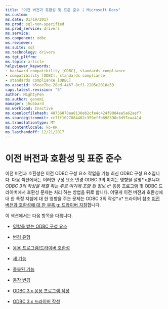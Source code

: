 ```yaml
---
title: "이전 버전과 호환성 및 표준 준수 | Microsoft Docs"
ms.custom: 
ms.date: 01/19/2017
ms.prod: sql-non-specified
ms.prod_service: drivers
ms.service: 
ms.component: odbc
ms.reviewer: 
ms.suite: sql
ms.technology: drivers
ms.tgt_pltfrm: 
ms.topic: article
helpviewer_keywords:
- backward compatibility [ODBC], standards compliance
- compatibility [ODBC], standards compliance
- standards compliance [ODBC]
ms.assetid: b5eee7be-28ed-4467-8cf1-2205e2010a53
caps.latest.revision: "5"
author: MightyPen
ms.author: genemi
manager: jhubbard
ms.workload: Inactive
ms.openlocfilehash: 48756878aa8130eb2cfe4c424f9084ea5a62aef7
ms.sourcegitcommit: cc71f1027884462c359effb898390c8d97eaa414
ms.translationtype: MT
ms.contentlocale: ko-KR
ms.lasthandoff: 12/21/2017
---
```

# <a name="backward-compatibility-and-standards-compliance"></a>이전 버전과 호환성 및 표준 준수
이전 버전과 호환성은 이전 ODBC 구성 요소 작업을 기능 최신 ODBC 구성 요소입니다. 다음 섹션에서는 이러한 구성 요소 변경 ODBC 3의 미치는 영향을 설명*.x*합니다. ODBC 3의 작성을 해결 하는 주로 여기에 포함 된 정보*.x* 응용 프로그램 및 ODBC 드라이버에서 호환성 문제는 처리 하는 방법을 뒤로 합니다. 어떻게 이전 버전과 호환성에 대 한 특정 지침에 대 한 영향을 주는 문제는 ODBC 3의 작성*.x* 드라이버 참조 [이전 버전과 호환성에 대 한 부록 g: 드라이버 지침](../../../odbc/reference/appendixes/appendix-g-driver-guidelines-for-backward-compatibility.md)합니다.  
  
 이 섹션에서는 다음 항목을 다룹니다.  
  
-   [영향을 받는 ODBC 구성 요소](../../../odbc/reference/develop-app/affected-odbc-components.md)  
  
-   [변경 유형](../../../odbc/reference/develop-app/types-of-changes.md)  
  
-   [응용 프로그램/드라이버 호환성](../../../odbc/reference/develop-app/application-and-driver-compatibility.md)  
  
-   [새 기능](../../../odbc/reference/develop-app/new-features.md)  
  
-   [중복된 기능](../../../odbc/reference/develop-app/duplicated-features.md)  
  
-   [동작 변경](../../../odbc/reference/develop-app/behavioral-changes.md)  
  
-   [ODBC 3.x 응용 프로그램 작성](../../../odbc/reference/develop-app/writing-odbc-3-x-applications.md)  
  
-   [ODBC 3.x 드라이버 작성](../../../odbc/reference/develop-app/writing-odbc-3-x-drivers.md)
